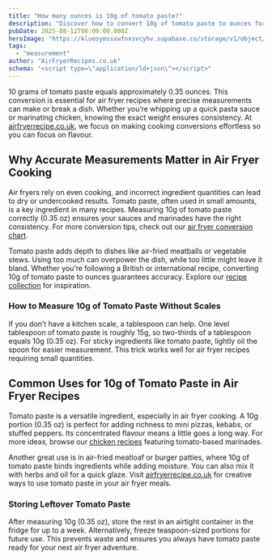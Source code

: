 ```yaml
---
title: "How many ounces is 10g of tomato paste?"
description: "Discover how to convert 10g of tomato paste to ounces for perfect air fryer recipes. Get accurate measurements and cooking tips here!"
pubDate: 2025-08-12T00:00:00.000Z
heroImage: "https://klueoymssxwfnxsvcyhv.supabase.co/storage/v1/object/public/md/how-many-ounces-is-10g-tomato-paste-15353d85.webp"
tags:
  - "measurement"
author: "AirFryerRecipes.co.uk"
schema: "<script type=\"application/ld+json\"></script>"
---
```


<p>10 grams of tomato paste equals approximately 0.35 ounces. This conversion is essential for air fryer recipes where precise measurements can make or break a dish. Whether you’re whipping up a quick pasta sauce or marinating chicken, knowing the exact weight ensures consistency. At <a href=https://www.airfryerrecipe.co.uk>airfryerrecipe.co.uk</a>, we focus on making cooking conversions effortless so you can focus on flavour.</p>  

<h2>Why Accurate Measurements Matter in Air Fryer Cooking</h2>  
<p>Air fryers rely on even cooking, and incorrect ingredient quantities can lead to dry or undercooked results. Tomato paste, often used in small amounts, is a key ingredient in many recipes. Measuring 10g of tomato paste correctly (0.35 oz) ensures your sauces and marinades have the right consistency. For more conversion tips, check out our <a href=https://www.airfryerrecipe.co.uk/air-fryer-conversion-chart>air fryer conversion chart</a>.</p>  

<p>Tomato paste adds depth to dishes like air-fried meatballs or vegetable stews. Using too much can overpower the dish, while too little might leave it bland. Whether you’re following a British or international recipe, converting 10g of tomato paste to ounces guarantees accuracy. Explore our <a href=https://www.airfryerrecipe.co.uk/recipes>recipe collection</a> for inspiration.</p>  

<h3>How to Measure 10g of Tomato Paste Without Scales</h3>  
<p>If you don’t have a kitchen scale, a tablespoon can help. One level tablespoon of tomato paste is roughly 15g, so two-thirds of a tablespoon equals 10g (0.35 oz). For sticky ingredients like tomato paste, lightly oil the spoon for easier measurement. This trick works well for air fryer recipes requiring small quantities.</p>  

<h2>Common Uses for 10g of Tomato Paste in Air Fryer Recipes</h2>  
<p>Tomato paste is a versatile ingredient, especially in air fryer cooking. A 10g portion (0.35 oz) is perfect for adding richness to mini pizzas, kebabs, or stuffed peppers. Its concentrated flavour means a little goes a long way. For more ideas, browse our <a href=https://www.airfryerrecipe.co.uk/recipe-category/chicken>chicken recipes</a> featuring tomato-based marinades.</p>  

<p>Another great use is in air-fried meatloaf or burger patties, where 10g of tomato paste binds ingredients while adding moisture. You can also mix it with herbs and oil for a quick glaze. Visit <a href=https://www.airfryerrecipe.co.uk>airfryerrecipe.co.uk</a> for creative ways to use tomato paste in your air fryer meals.</p>  

<h3>Storing Leftover Tomato Paste</h3>  
<p>After measuring 10g (0.35 oz), store the rest in an airtight container in the fridge for up to a week. Alternatively, freeze teaspoon-sized portions for future use. This prevents waste and ensures you always have tomato paste ready for your next air fryer adventure.</p>